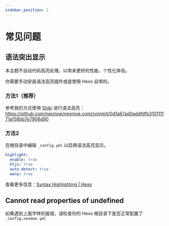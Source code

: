 ```yaml
---
sidebar_position: 2
---
```


# 常见问题

## 语法突出显示

本主题不自动代码高亮处理，以带来更好的性能、个性化体验。

你需要手动安装语法高亮插件或是使用 Hexo 自带的。

### 方法1（推荐）

参考我的方式使用 [Shiki](https://shiki.style/) 进行语法高亮：https://github.com/nexmoe/nexmoe.com/commit/0d1a87ad0addfdfb310111171af58bb7e7906d90

### 方法2

在根目录中编辑 `_config.yml` 以启用语法高亮显示。

```yaml
highlight:
  enable: true
  hljs: true
  auto_detect: true
  warp: true
```

查看更多信息：[Syntax Highlighting | Hexo](https://hexo.io/docs/syntax-highlight#Highlight-js)

## Cannot read properties of undefined

如果遇到上面字样的报错，请检查你的 Hexo 根目录下是否正常配置了 `_config.nexmoe.yml`
